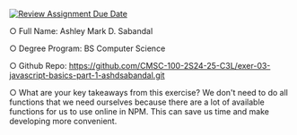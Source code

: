 [![Review Assignment Due Date](https://classroom.github.com/assets/deadline-readme-button-22041afd0340ce965d47ae6ef1cefeee28c7c493a6346c4f15d667ab976d596c.svg)](https://classroom.github.com/a/iUr6FluD)

○ Full Name: Ashley Mark D. Sabandal

○ Degree Program: BS Computer Science

○ Github Repo: https://github.com/CMSC-100-2S24-25-C3L/exer-03-javascript-basics-part-1-ashdsabandal.git

○ What are your key takeaways from this exercise? 
We don't need to do all functions that we need ourselves because there are a lot of available functions for us to use online in NPM. This can save us time and make developing more convenient.